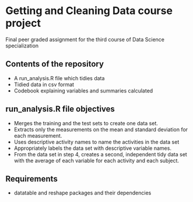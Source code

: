 # Getting and Cleaning Data course project
Final peer graded assignment for the third course of Data Science specialization

## Contents of the repository

* A run_analysis.R file which tidies data 
* Tidied data in csv format
* Codebook explaining variables and summaries calculated

## run_analysis.R file objectives

* Merges the training and the test sets to create one data set.
* Extracts only the measurements on the mean and standard deviation for each measurement.
* Uses descriptive activity names to name the activities in the data set
* Appropriately labels the data set with descriptive variable names.
* From the data set in step 4, creates a second, independent tidy data set with the average of each variable for each activity and each subject.
    
## Requirements

* datatable and reshape packages and their dependencies
